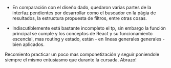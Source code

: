 - En comparación con el diseño dado, quedaron varias partes de la interfaz pendientes por desarrollar como el buscador en la págia de resultados, la estructura propuesta de filtros, entre otras cosas.

- Indiscutiblemente está bastante incompleto el tp, sin embargo la función principal se cumple y los conceptos de React y su funcionamiento escencial, mas routing y estado, están - en lineas generales generales - bien aplicados. 

Recomiento practicar un poco mas componetización y seguir poniendole siempre el mismo entusiasmo que durante la cursada. Abrazo! 